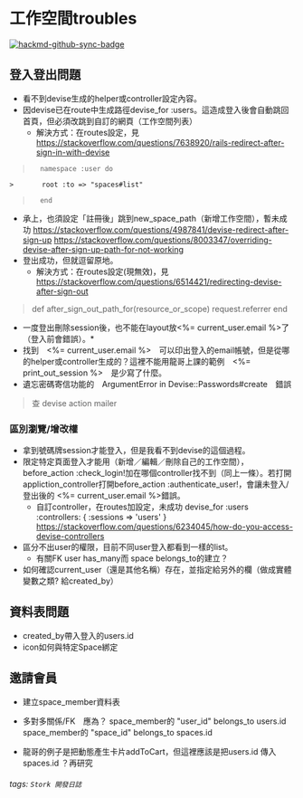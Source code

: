 # 工作空間troubles

[![hackmd-github-sync-badge](https://hackmd.io/gGivxzCKTaa4KvIEt53ihQ/badge)](https://hackmd.io/gGivxzCKTaa4KvIEt53ihQ)


## 登入登出問題
* 看不到devise生成的helper或controller設定內容。
* 因devise已在route中生成路徑devise_for :users。這造成登入後會自動跳回首頁，但必須改跳到自訂的網頁（工作空間列表）
    * 解決方式：在routes設定，見 https://stackoverflow.com/questions/7638920/rails-redirect-after-sign-in-with-devise
>       namespace :user do
    >       root :to => "spaces#list"
>       end
* 承上，也須設定「註冊後」跳到new_space_path（新增工作空間），暫未成功
    https://stackoverflow.com/questions/4987841/devise-redirect-after-sign-up
    https://stackoverflow.com/questions/8003347/overriding-devise-after-sign-up-path-for-not-working
* 登出成功，但就逗留原地。
    * 解決方式：在routes設定(現無效)，見 https://stackoverflow.com/questions/6514421/redirecting-devise-after-sign-out
>def after_sign_out_path_for(resource_or_scope)
>request.referrer
>end
* 一度登出刪除session後，也不能在layout放<%= current_user.email %>了（登入前會錯誤）。* 
* 找到　<%= current_user.email %>　可以印出登入的email帳號，但是從哪的helper或controller生成的？這裡不能用龍哥上課的範例　<%= print_out_session %>　是少寫了什麼。
* 遺忘密碼寄信功能的　ArgumentError in Devise::Passwords#create　錯誤
> 查 devise action mailer
    
### 區別瀏覽/增改權
* 拿到號碼牌session才能登入，但是我看不到devise的這個過程。
* 限定特定頁面登入才能用（新增／編輯／刪除自己的工作空間）， before_action :check_login!加在哪個controller找不到（同上一條）。若打開appliction_controller打開before_action :authenticate_user!，會讓未登入/登出後的 <%= current_user.email %>錯誤。
    * 自訂controller，在routes加設定，未成功  devise_for :users :controllers: { :sessions => 'users' }
    https://stackoverflow.com/questions/6234045/how-do-you-access-devise-controllers
* 區分不出user的權限，目前不同user登入都看到一樣的list。
    * 有關FK user has_many而 space belongs_to的建立？
* 如何確認current_user（還是其他名稱）存在，並指定給另外的欄（做成實體變數之類? 給created_by）

## 資料表問題

* created_by帶入登入的users.id
* icon如何與特定Space綁定

## 邀請會員
* 建立space_member資料表
* 多對多關係/FK　應為？
space_member的 "user_id" belongs_to users.id
space_member的 "space_id" belongs_to spaces.id

* 龍哥的例子是把動態產生卡片addToCart，但這裡應該是把users.id 傳入spaces.id ？再研究


###### tags: `Stork 開發日誌`


